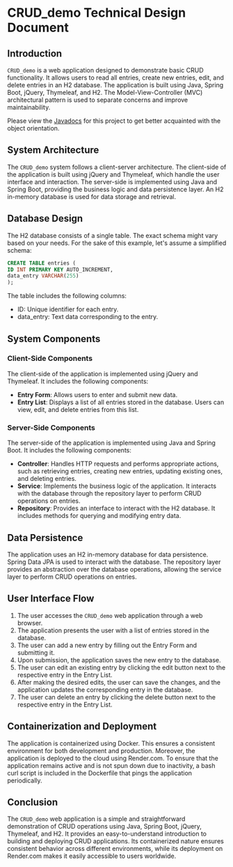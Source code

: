 # CRUD_demo Technical Design Document

## Introduction

`CRUD_demo` is a web application designed to demonstrate basic CRUD functionality. It allows users to read all entries,
create new entries, edit, and delete entries in an H2 database. The application is built using Java, Spring Boot,
jQuery, Thymeleaf, and H2. The Model-View-Controller (MVC) architectural pattern is used to separate concerns and
improve maintainability.

Please view the [Javadocs](add.after.making.page) for this project to get better acquainted with the object orientation.

## System Architecture

The `CRUD_demo` system follows a client-server architecture. The client-side of the application is built using jQuery
and Thymeleaf, which handle the user interface and interaction. The server-side is implemented using Java and Spring
Boot, providing the business logic and data persistence layer. An H2 in-memory database is used for data storage and
retrieval.

## Database Design

The H2 database consists of a single table. The exact schema might vary based on your needs. For the sake of this
example, let's assume a simplified schema:

```sql
CREATE TABLE entries (
ID INT PRIMARY KEY AUTO_INCREMENT,
data_entry VARCHAR(255)
);
```

The table includes the following columns:

- ID: Unique identifier for each entry.
- data_entry: Text data corresponding to the entry.

## System Components

### Client-Side Components

The client-side of the application is implemented using jQuery and Thymeleaf. It includes the following components:

- **Entry Form**: Allows users to enter and submit new data.
- **Entry List**: Displays a list of all entries stored in the database. Users can view, edit, and delete entries from
  this list.

### Server-Side Components

The server-side of the application is implemented using Java and Spring Boot. It includes the following components:

- **Controller**: Handles HTTP requests and performs appropriate actions, such as retrieving entries, creating new
  entries, updating existing ones, and deleting entries.
- **Service**: Implements the business logic of the application. It interacts with the database through the repository
  layer to perform CRUD operations on entries.
- **Repository**: Provides an interface to interact with the H2 database. It includes methods for querying and modifying
  entry data.

## Data Persistence

The application uses an H2 in-memory database for data persistence. Spring Data JPA is used to interact with the
database. The repository layer provides an abstraction over the database operations, allowing the service layer to
perform CRUD operations on entries.

## User Interface Flow

1. The user accesses the `CRUD_demo` web application through a web browser.
2. The application presents the user with a list of entries stored in the database.
3. The user can add a new entry by filling out the Entry Form and submitting it.
4. Upon submission, the application saves the new entry to the database.
5. The user can edit an existing entry by clicking the edit button next to the respective entry in the Entry List.
6. After making the desired edits, the user can save the changes, and the application updates the corresponding entry in
   the database.
7. The user can delete an entry by clicking the delete button next to the respective entry in the Entry List.

## Containerization and Deployment

The application is containerized using Docker. This ensures a consistent environment for both development and
production. Moreover, the application is deployed to the cloud using Render.com. To ensure that the application remains
active and is not spun down due to inactivity, a bash curl script is included in the Dockerfile that pings the
application periodically.

## Conclusion

The `CRUD_demo` web application is a simple and straightforward demonstration of CRUD operations using Java, Spring
Boot, jQuery, Thymeleaf, and H2. It provides an easy-to-understand introduction to building and deploying CRUD
applications. Its containerized nature ensures consistent behavior across different environments, while its deployment
on Render.com makes it easily accessible to users worldwide.
